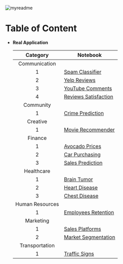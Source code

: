 ![myreadme](https://user-images.githubusercontent.com/70707092/95544092-d0b72880-09bf-11eb-90f7-bdca493307f7.png)

# Table of Content

- **Real Application**

  
  | Category | Notebook |
  |:-:|-|
  |Communication |  |
  | 1 | [Spam Classifier](https://github.com/mareksturek/real-application/blob/main/communication_spam_classifier.ipynb) |
  | 2 | [Yelp Reviews](https://github.com/mareksturek/real-application/blob/main/communication_yelp_reviews.ipynb) |
  | 3 | [YouTube Comments](https://github.com/mareksturek/real-application/blob/main/communication_youtube_comments.ipynb) |
  | 4 | [Reviews Satisfaction](https://github.com/mareksturek/real-application/blob/main/communication_reviews_satisfaction.ipynb) |
  | Community |  |
  | 1 | [Crime Prediction](https://github.com/mareksturek/real-application/blob/main/community_crime_prediction.ipynb) |
  | Creative |  |
  | 1 | [Movie Recommender](https://github.com/mareksturek/real-application/blob/main/creative_movie_recommnder.ipynb) |
  | Finance |  |
  | 1 | [Avocado Prices](https://github.com/mareksturek/real-application/blob/main/finance_avocado_prices.ipynb) |
  | 2 | [Car Purchasing](https://github.com/mareksturek/real-application/blob/main/finance_car_purchasing.ipynb) |
  | 3 | [Sales Prediction](https://github.com/mareksturek/real-application/blob/main/finance_sales_prediction.ipynb) |
  | Healthcare |  |
  | 1 | [Brain Tumor](https://github.com/mareksturek/real-application/blob/main/healthcare_brain_tumor.ipynb) |
  | 2 | [Heart Disease](https://github.com/mareksturek/real-application/blob/main/healthcare_heart_disease.ipynb) |
  | 3 | [Chest Disease](https://github.com/mareksturek/real-application/blob/main/healthcare_chest_disease.ipynb) |
  | Human Resources |  |
  | 1 | [Employees Retention](https://github.com/mareksturek/real-application/blob/main/hr_employees_tumor.ipynb) |
  | Marketing |  |
  | 1 | [Sales Platforms](https://github.com/mareksturek/real-application/blob/main/marketing_sales_platforms.ipynb) |
  | 2 | [Market Segmentation](https://github.com/mareksturek/real-application/blob/main/marketing_market_segmentation.ipynb) |
  | Transportation |  |
  | 1 | [Traffic Signs](https://github.com/mareksturek/real-application/blob/main/transportation_traffic_signs.ipynb) | |

                
         
    
  
         
                
         
    

                
         
         
    

        
         
         
    
